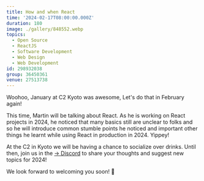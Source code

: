 ```yaml
---
title: How and when React
time: '2024-02-17T08:00:00.000Z'
duration: 180
image: ./gallery/848552.webp
topics:
  - Open Source
  - ReactJS
  - Software Development
  - Web Design
  - Web Development
id: 298932038
group: 36450361
venue: 27513738
---
```


Woohoo, January at C2 Kyoto was awesome, Let's do that in February again!

This time, Martin will be talking about React. As he is working on React projects in 2024, he noticed that many basics still are unclear to folks and so he will introduce common stumble points he noticed and important other things he learnt while using React in production in 2024. Yippey!

At the C2 in Kyoto we will be having a chance to socialize over drinks. Until then, join us in the [→ Discord](https://owddm.com/discord) to share your thoughts and suggest new topics for 2024!

We look forward to welcoming you soon! 👋
